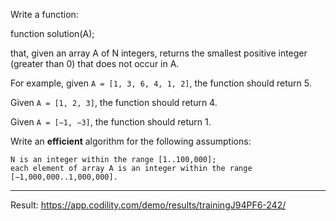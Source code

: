 Write a function:

function solution(A);

that, given an array A of N integers, returns the smallest positive integer (greater than 0) that does not occur in A.

For example, given `A = [1, 3, 6, 4, 1, 2]`, the function should return 5.

Given `A = [1, 2, 3]`, the function should return 4.

Given `A = [−1, −3]`, the function should return 1.

Write an **efficient** algorithm for the following assumptions:

```
N is an integer within the range [1..100,000];
each element of array A is an integer within the range [−1,000,000..1,000,000].
```

----
Result: https://app.codility.com/demo/results/trainingJ94PF6-242/